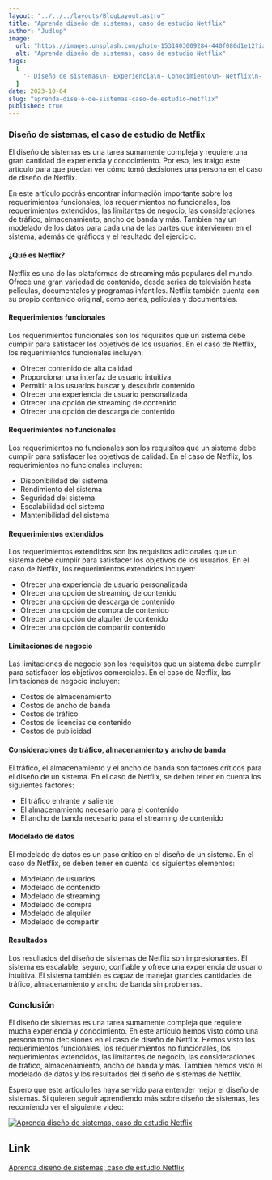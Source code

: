 ```yaml
---
layout: "../../../layouts/BlogLayout.astro"
title: "Aprenda diseño de sistemas, caso de estudio Netflix"
author: "Judlup"
image:
  url: "https://images.unsplash.com/photo-1531403009284-440f080d1e12?ixlib=rb-4.0.3&ixid=M3wxMjA3fDB8MHxwaG90by1wYWdlfHx8fGVufDB8fHx8fA%3D%3D&auto=format&fit=crop&w=3540&q=80"
  alt: "Aprenda diseño de sistemas, caso de estudio Netflix"
tags:
  [
    '- Diseño de sistemas\n- Experiencia\n- Conocimiento\n- Netflix\n- Requerimientos funcionales\n- Requerimientos no funcionales\n- Requerimientos extendidos\n- Limitantes de negocio\n- Consideraciones\n- Tráfico\n- Almacenamiento\n- Ancho de banda\n- Modelado de datos\n- Gr',
  ]
date: 2023-10-04
slug: "aprenda-dise-o-de-sistemas-caso-de-estudio-netflix"
published: true
---
```


### Diseño de sistemas, el caso de estudio de Netflix

El diseño de sistemas es una tarea sumamente compleja y requiere una gran cantidad de experiencia y conocimiento. Por eso, les traigo este artículo para que puedan ver cómo tomó decisiones una persona en el caso de diseño de Netflix.

En este artículo podrás encontrar información importante sobre los requerimientos funcionales, los requerimientos no funcionales, los requerimientos extendidos, las limitantes de negocio, las consideraciones de tráfico, almacenamiento, ancho de banda y más. También hay un modelado de los datos para cada una de las partes que intervienen en el sistema, además de gráficos y el resultado del ejercicio.

#### ¿Qué es Netflix?

Netflix es una de las plataformas de streaming más populares del mundo. Ofrece una gran variedad de contenido, desde series de televisión hasta películas, documentales y programas infantiles. Netflix también cuenta con su propio contenido original, como series, películas y documentales.

#### Requerimientos funcionales

Los requerimientos funcionales son los requisitos que un sistema debe cumplir para satisfacer los objetivos de los usuarios. En el caso de Netflix, los requerimientos funcionales incluyen:

- Ofrecer contenido de alta calidad
- Proporcionar una interfaz de usuario intuitiva
- Permitir a los usuarios buscar y descubrir contenido
- Ofrecer una experiencia de usuario personalizada
- Ofrecer una opción de streaming de contenido
- Ofrecer una opción de descarga de contenido

#### Requerimientos no funcionales

Los requerimientos no funcionales son los requisitos que un sistema debe cumplir para satisfacer los objetivos de calidad. En el caso de Netflix, los requerimientos no funcionales incluyen:

- Disponibilidad del sistema
- Rendimiento del sistema
- Seguridad del sistema
- Escalabilidad del sistema
- Mantenibilidad del sistema

#### Requerimientos extendidos

Los requerimientos extendidos son los requisitos adicionales que un sistema debe cumplir para satisfacer los objetivos de los usuarios. En el caso de Netflix, los requerimientos extendidos incluyen:

- Ofrecer una experiencia de usuario personalizada
- Ofrecer una opción de streaming de contenido
- Ofrecer una opción de descarga de contenido
- Ofrecer una opción de compra de contenido
- Ofrecer una opción de alquiler de contenido
- Ofrecer una opción de compartir contenido

#### Limitaciones de negocio

Las limitaciones de negocio son los requisitos que un sistema debe cumplir para satisfacer los objetivos comerciales. En el caso de Netflix, las limitaciones de negocio incluyen:

- Costos de almacenamiento
- Costos de ancho de banda
- Costos de tráfico
- Costos de licencias de contenido
- Costos de publicidad

#### Consideraciones de tráfico, almacenamiento y ancho de banda

El tráfico, el almacenamiento y el ancho de banda son factores críticos para el diseño de un sistema. En el caso de Netflix, se deben tener en cuenta los siguientes factores:

- El tráfico entrante y saliente
- El almacenamiento necesario para el contenido
- El ancho de banda necesario para el streaming de contenido

#### Modelado de datos

El modelado de datos es un paso crítico en el diseño de un sistema. En el caso de Netflix, se deben tener en cuenta los siguientes elementos:

- Modelado de usuarios
- Modelado de contenido
- Modelado de streaming
- Modelado de compra
- Modelado de alquiler
- Modelado de compartir

#### Resultados

Los resultados del diseño de sistemas de Netflix son impresionantes. El sistema es escalable, seguro, confiable y ofrece una experiencia de usuario intuitiva. El sistema también es capaz de manejar grandes cantidades de tráfico, almacenamiento y ancho de banda sin problemas.

### Conclusión

El diseño de sistemas es una tarea sumamente compleja que requiere mucha experiencia y conocimiento. En este artículo hemos visto cómo una persona tomó decisiones en el caso de diseño de Netflix. Hemos visto los requerimientos funcionales, los requerimientos no funcionales, los requerimientos extendidos, las limitantes de negocio, las consideraciones de tráfico, almacenamiento, ancho de banda y más. También hemos visto el modelado de datos y los resultados del diseño de sistemas de Netflix.

Espero que este artículo les haya servido para entender mejor el diseño de sistemas. Si quieren seguir aprendiendo más sobre diseño de sistemas, les recomiendo ver el siguiente video:

[![Aprenda diseño de sistemas, caso de estudio Netflix](https://img.youtube.com/vi/S1H7ZwVELCM/0.jpg)](https://www.youtube.com/shorts/S1H7ZwVELCM?feature=share "Aprenda diseño de sistemas, caso de estudio Netflix")

## Link

[Aprenda diseño de sistemas, caso de estudio Netflix](https://bit.ly/3865461)
